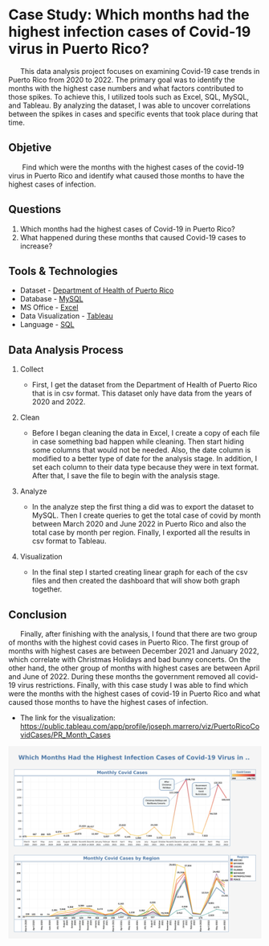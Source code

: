 # Case Study: Which months had the highest infection cases of Covid-19 virus in Puerto Rico?

&nbsp;&nbsp;&nbsp;&nbsp;&nbsp;&nbsp;This data analysis project focuses on examining Covid-19 case trends in Puerto Rico from 2020 to 2022. The primary goal was to identify the months with the highest case numbers and what factors contributed to those spikes. To achieve this, I utilized tools such as Excel, SQL, MySQL, and Tableau. By analyzing the dataset, I was able to uncover correlations between the spikes in cases and specific events that took place during that time.

## Objetive
&nbsp;&nbsp;&nbsp;&nbsp;&nbsp;&nbsp; Find which were the months with the highest cases of the covid-19 virus in Puerto Rico and identify what caused those months to have the highest cases of infection.

## Questions
1.	Which months had the highest cases of Covid-19 in Puerto Rico?
2.	What happened during these months that caused Covid-19 cases to increase?
   
## Tools & Technologies
* Dataset - [Department of Health of Puerto Rico](https://www.salud.pr.gov/)
* Database - [MySQL](https://www.mysql.com/)
* MS Office - [Excel](https://www.microsoft.com/en-us/microsoft-365/excel)
* Data Visualization - [Tableau](https://www.tableau.com/)
* Language - [SQL](https://www.mysql.com/)

## Data Analysis Process

1. Collect
   
      * First, I get the dataset from the Department of Health of Puerto Rico that is in csv format. This dataset only have data from the years of 2020 and 2022.
  
2. Clean

    * Before I began cleaning the data in Excel, I create a copy of each file in case something bad happen while cleaning. Then start hiding some columns that would not be needed. Also, the date column is modified to a better type of date for the analysis stage. In addition, I set each column to their data type because they were in text format. After that, I save the file to begin with the analysis stage.

3. Analyze

    * In the analyze step the first thing a did was to export the dataset to MySQL. Then I create queries to get the total case of covid by month between March 2020 and June 2022 in Puerto Rico and also the total case by month per region. Finally, I exported all the results in csv format to Tableau.

4. Visualization

   * In the final step I started creating linear graph for each of the csv files and then created the dashboard that will show both graph together.

## Conclusion

&nbsp;&nbsp;&nbsp;&nbsp;&nbsp;&nbsp;Finally, after finishing with the analysis, I found that there are two group of months with the highest covid cases in Puerto Rico. The first group of months with highest cases are between December 2021 and January 2022, which correlate with Christmas Holidays and bad bunny concerts. On the other hand, the other group of months with highest cases are between April and June of 2022. During these months the government removed all covid-19 virus restrictions. Finally, with this case study I was able to find which were the months with the highest cases of covid-19 in Puerto Rico and what caused those months to have the highest cases of infection.

* The link for the visualization: https://public.tableau.com/app/profile/joseph.marrero/viz/PuertoRicoCovidCases/PR_Month_Cases

![PR Covid Cases](Visual/PR_Monthly.png)
